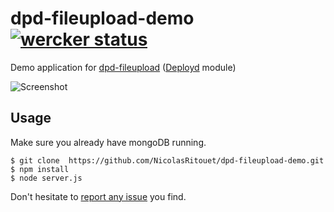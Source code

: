 # dpd-fileupload-demo [![wercker status](https://app.wercker.com/status/311cc3adc4a5a3167be69f593f4e6e58/s/ "wercker status")](https://app.wercker.com/project/bykey/311cc3adc4a5a3167be69f593f4e6e58)

Demo application for [dpd-fileupload](https://github.com/NicolasRitouet/dpd-fileupload/) ([Deployd](http://deployd.com/) module)

![Screenshot](https://raw2.github.com/NicolasRitouet/nicolasritouet.github.io/master/images/screenshot-dpd-fileupload-demo.png)

## Usage
Make sure you already have mongoDB running.
``` shell
$ git clone  https://github.com/NicolasRitouet/dpd-fileupload-demo.git
$ npm install
$ node server.js

```

Don't hesitate to [report any issue](https://github.com/NicolasRitouet/dpd-fileupload-demo/issues/new) you find.
